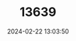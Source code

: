 ---
title: "13639"
category: "Cynomops greenhalli"
draft: false
date: 2024-02-22 13:03:50
languages:
  English: ["Greenhall's Dog-faced Bat"]
---